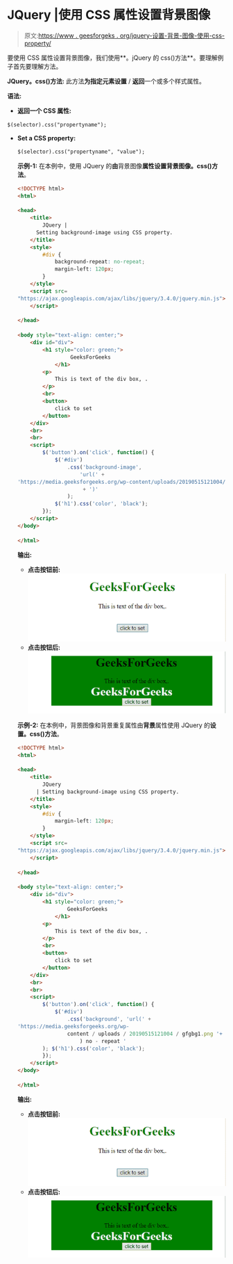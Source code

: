 # JQuery |使用 CSS 属性设置背景图像

> 原文:[https://www . geesforgeks . org/jquery-设置-背景-图像-使用-css-property/](https://www.geeksforgeeks.org/jquery-setting-background-image-using-css-property/)

要使用 CSS 属性设置背景图像，我们使用**。jQuery 的 css()方法**。要理解例子首先要理解方法。

**JQuery。css()方法:**
此方法**为指定元素设置** / **返回**一个或多个样式属性。

**语法:**

*   **返回一个 CSS 属性:**

```html
$(selector).css("propertyname");

```

*   **Set a CSS property:**

    ```html
    $(selector).css("propertyname", "value");

    ```

    **示例-1:** 在本例中，使用 JQuery 的**由**背景图像**属性设置背景图像。css()方法**。

    ```html
    <!DOCTYPE html>
    <html>

    <head>
        <title>
            JQuery |
          Setting background-image using CSS property.
        </title>
        <style>
            #div {
                background-repeat: no-repeat;
                margin-left: 120px;
            }
        </style>
        <script src=
    "https://ajax.googleapis.com/ajax/libs/jquery/3.4.0/jquery.min.js">
        </script>

    </head>

    <body style="text-align: center;">
        <div id="div">
            <h1 style="color: green;">  
                     GeeksForGeeks  
                </h1>
            <p>
                This is text of the div box, .
            </p>
            <br>
            <button>
                click to set
            </button>
        </div>
        <br>
        <br>
        <script>
            $('button').on('click', function() {
                $('#div')
                    .css('background-image',
                        'url(' + 
    'https://media.geeksforgeeks.org/wp-content/uploads/20190515121004/gfgbg1.png'
                         + ')'
                    );
                $('h1').css('color', 'black');
            });
        </script>
    </body>

    </html>
    ```

    **输出:**

    *   **点击按钮前:**
        ![](img/be3001c89b90c1e3d80eb6ef11891a3f.png)
    *   **点击按钮后:**
        ![](img/2246f5b5db3f3d609ac0fcf695a19119.png)

    **示例-2:** 在本例中，背景图像和背景重复属性由**背景**属性使用 JQuery 的**设置。css()方法**。

    ```html
    <!DOCTYPE html>
    <html>

    <head>
        <title>
            JQuery 
          | Setting background-image using CSS property.
        </title>
        <style>
            #div {
                margin-left: 120px;
            }
        </style>
        <script src=
    "https://ajax.googleapis.com/ajax/libs/jquery/3.4.0/jquery.min.js">
        </script>

    </head>

    <body style="text-align: center;">
        <div id="div">
            <h1 style="color: green;">  
                    GeeksForGeeks  
                </h1>
            <p>
                This is text of the div box, .
            </p>
            <br>
            <button>
                click to set
            </button>
        </div>
        <br>
        <br>
        <script>
            $('button').on('click', function() {
                $('#div')
                    .css('background', 'url(' + 
    'https://media.geeksforgeeks.org/wp- 
                    content / uploads / 20190515121004 / gfgbg1.png '+ '
                        ) no - repeat '
            ); $('h1').css('color', 'black');
            });
        </script>
    </body>

    </html>
    ```

    **输出:**

    *   **点击按钮前:**
        ![](img/be3001c89b90c1e3d80eb6ef11891a3f.png)
    *   **点击按钮后:**
        ![](img/2246f5b5db3f3d609ac0fcf695a19119.png)